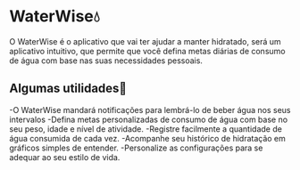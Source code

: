 # WaterWise💧
O WaterWise é o aplicativo que vai ter ajudar a manter hidratado, será um aplicativo intuitivo, que permite que você defina metas diárias de consumo de água com base nas suas necessidades pessoais.

## Algumas utilidades🧰
-O WaterWise mandará notificações para lembrá-lo de beber água nos seus intervalos
-Defina metas personalizadas de consumo de água com base no seu peso, idade e nível de atividade.
-Registre facilmente a quantidade de água consumida de cada vez.
-Acompanhe seu histórico de hidratação em gráficos simples de entender.
-Personalize as configurações para se adequar ao seu estilo de vida.          
